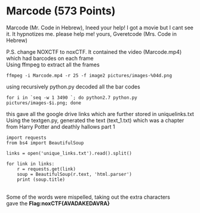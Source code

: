 # Marcode (573 Points)
Marcode (Mr. Code in Hebrew), Ineed your help!
I got a movie but I cant see it. It hypnotizes me.
please help me!
yours,
Gveretcode (Mrs. Code in Hebrew)

P.S.
change NOXCTF to noxCTF.
It contained the video (Marcode.mp4) which had barcodes on each frame <br> Using ffmpeg to extract all the frames 
```
ffmpeg -i Marcode.mp4 -r 25 -f image2 pictures/images-%04d.png
```
using recursively python.py decoded all the bar codes 
```
for i in `seq -w 1 3490 `; do python2.7 python.py pictures/images-$i.png; done
```
this gave all the google drive links which are further stored in uniquelinks.txt 
<br>
Using the textgen.py, generated the text (text_1.txt) which was a chapter from Harry Potter and deathly hallows part 1

```
import requests
from bs4 import BeautifulSoup

links = open('unique_links.txt').read().split()

for link in links:
    r = requests.get(link)
    soup = BeautifulSoup(r.text, 'html.parser')
    print (soup.title)
```
<br>
Some of the words were mispelled, taking out the extra characters <br>
gave the <b>Flag:noxCTF{AVADAKEDAVRA}</b>
